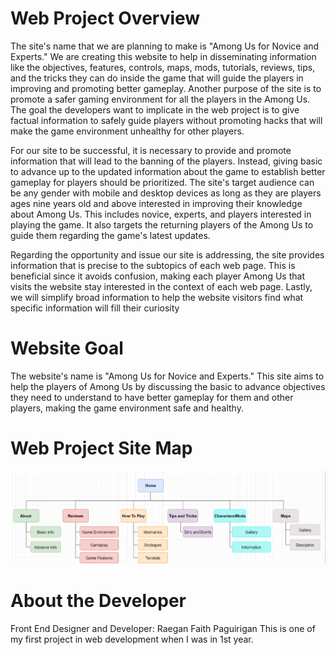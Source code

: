 # Web Project Overview
  The  site's  name  that  we  are  planning  to  make  is  "Among  Us  for  Novice  and Experts."  We  are  creating  this  website  to  help  in  disseminating  information  like  the objectives, features, controls, maps, mods, tutorials, reviews, tips, and the tricks they can do  inside  the  game  that  will  guide  the  players  in  improving  and  promoting  better gameplay. Another purpose of the site is to promote a safer gaming environment for all the players in the Among Us.  The  goal  the  developers  want  to  implicate  in  the  web  project is  to  give  factual information  to  safely  guide  players  without  promoting  hacks  that  will  make  the  game environment unhealthy for other players.

  For our site to be successful, it is necessary to provide  and  promote  information  that  will  lead  to  the  banning of  the  players.  Instead, giving basic to advance up to the updated information about the game to establish better gameplay for players should be prioritized.  The site's target audience can be any gender with mobile and desktop devices as long  as  they  are players  ages  nine  years  old  and  above  interested  in  improving  their knowledge  about  Among  Us.  This  includes  novice,  experts,  and  players  interested  in playing  the game. It  also  targets  the  returning  players of  the  Among  Us  to  guide them regarding the game's latest updates.   
  
  Regarding  the  opportunity  and  issue  our  site  is  addressing,  the  site  provides information that is precise to the subtopics of each web page. This is beneficial since it avoids confusion, making each player Among Us that visits the website stay interested in the context of each web page. Lastly, we will simplify broad information to help the website visitors find what specific information will fill their curiosity

# Website Goal
  The website's name is "Among Us for Novice and Experts." This site aims to help the  players  of  Among  Us  by  discussing  the  basic  to  advance  objectives  they  need  to understand  to  have  better  gameplay  for  them  and  other  players,  making  the  game environment safe and healthy.

# Web Project Site Map

![](img/SiteMap.png)

# About the Developer
Front End Designer and Developer: Raegan Faith Paguirigan
This is one of my first project in web development when I was in 1st year. 
